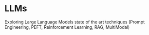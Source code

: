 # LLMs
Exploring Large Language Models state of the art techniques (Prompt Engineering, PEFT, Reinforcement Learning, RAG, MultiModal)

